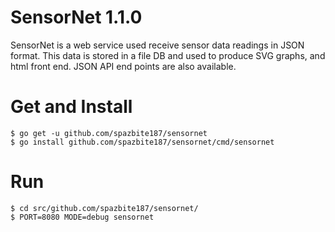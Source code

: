 # SensorNet 1.1.0
SensorNet is a web service used receive sensor data readings in JSON format. This data is stored in a file DB
and used to produce SVG graphs, and html front end. JSON API end points are also available.

# Get and Install
```
$ go get -u github.com/spazbite187/sensornet
$ go install github.com/spazbite187/sensornet/cmd/sensornet
```

# Run
```
$ cd src/github.com/spazbite187/sensornet/
$ PORT=8080 MODE=debug sensornet
```
